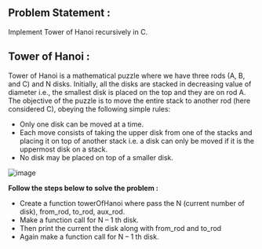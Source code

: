 ## Problem Statement :
Implement Tower of Hanoi recursively in C.

## Tower of Hanoi :
Tower of Hanoi is a mathematical puzzle where we have three rods (A, B, and C) and N disks. Initially, all the disks are stacked in decreasing value of diameter i.e., the smallest disk is placed on the top and they are on rod A. The objective of the puzzle is to move the entire stack to another rod (here considered C), obeying the following simple rules: 

+ Only one disk can be moved at a time.
+ Each move consists of taking the upper disk from one of the stacks and placing it on top of another stack i.e. a disk can only be moved if it is the uppermost disk on a stack.
+ No disk may be placed on top of a smaller disk.

![image](https://github.com/psychomita/PCC-CSBS391/assets/133328192/8850a97d-f11c-4802-a166-1b55e20aab4f)


**Follow the steps below to solve the problem :**

+ Create a function towerOfHanoi where pass the N (current number of disk), from_rod, to_rod, aux_rod.
+ Make a function call for N – 1 th disk.
+ Then print the current the disk along with from_rod and to_rod
+ Again make a function call for N – 1 th disk.
